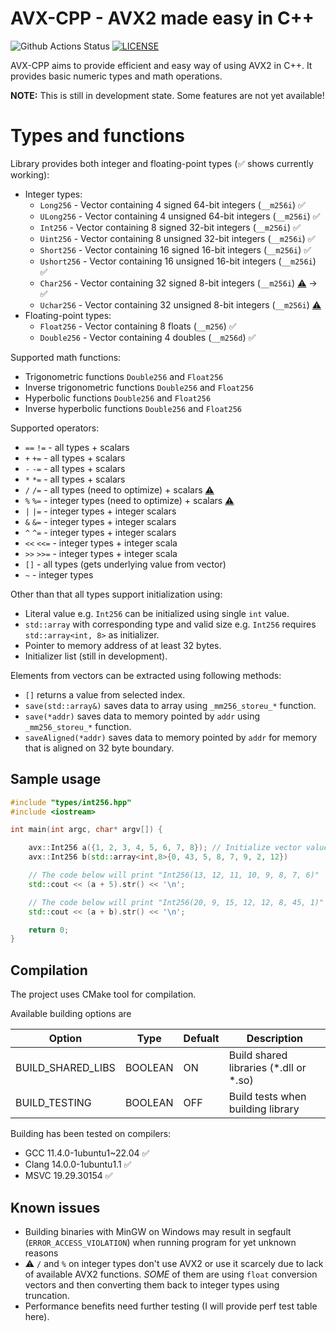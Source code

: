 # AVX-CPP - AVX2 made easy in C++
![Github Actions Status](https://github.com/Kubalak/AVX-CPP/workflows/CMake%20multiplatform/badge.svg) [![LICENSE](https://img.shields.io/badge/LICENSE-GNU_GPL--3.0-royalblue?logo=github&logoColor=lightgray)](LICENSE)

AVX-CPP aims to provide efficient and easy way of using AVX2 in C++. It provides basic numeric types and math operations.

**NOTE:** This is still in development state. Some features are not yet available!

# Types and functions

Library provides both integer and floating-point types (&#x2705; shows currently working):<br/>
- Integer types:<br/>
  - `Long256` - Vector containing 4 signed 64-bit integers (`__m256i`) &#x2705;<br/>
  - `ULong256` - Vector containing 4 unsigned 64-bit integers (`__m256i`) &#x2705;<br/>
  - `Int256` - Vector containing 8 signed 32-bit integers (`__m256i`) &#x2705;<br/>
  - `Uint256` - Vector containing 8 unsigned 32-bit integers (`__m256i`) &#x2705;<br/>
  - `Short256` - Vector containing 16 signed 16-bit integers (`__m256i`) &#x2705;<br/>
  - `Ushort256` - Vector containing 16 unsigned 16-bit integers (`__m256i`) &#x2705;<br/>
  - `Char256` - Vector containing 32 signed 8-bit integers (`__m256i`) [&#9888;&#65039;](#known-issues) &rarr; &#x2705;<br/>
  - `Uchar256` - Vector containing 32 unsigned 8-bit integers (`__m256i`) [&#9888;&#65039;](#known-issues)<br/>
- Floating-point types:<br/>
  - `Float256` - Vector containing 8 floats (`__m256`) &#x2705;<br/>
  - `Double256` - Vector containing 4 doubles (`__m256d`) &#x2705;<br/>

Supported math functions:<br/>
- Trigonometric functions `Double256` and `Float256`<br/>
- Inverse trigonometric functions `Double256` and `Float256`<br/>
- Hyperbolic functions `Double256` and `Float256` <br/>
- Inverse hyperbolic functions `Double256` and `Float256` <br/>

<!-- Other supported functions: 
- `sum` - supports all types
- `avg` - supports all types
- `stddev` - supports all types
- -->
Supported operators:<br/>
- `==` `!=` - all types + scalars <br/>
- `+` `+=` - all types + scalars <br/>
- `-` `-=` - all types + scalars <br/>
- `*` `*=` - all types + scalars <br/>
- `/` `/=` - all types (need to optimize) + scalars [&#9888;&#65039;](#known-issues) <br/>
- `%` `%=` - integer types (need to optimize) + scalars [&#9888;&#65039;](#known-issues) <br/>
- `|` `|=` - integer types + integer scalars <br/>
- `&` `&=` - integer types + integer scalars <br/>
- `^` `^=` - integer types + integer scalars <br/>
- `<<` `<<=` - integer types + integer scala <br/>
- `>>` `>>=` - integer types + integer scala <br/>
- `[]` - all types (gets underlying value from vector) <br/>
- `~` - integer types <br/>

Other than that all types support initialization using:<br/>
- Literal value e.g. `Int256` can be initialized using single `int` value. <br/>
- `std::array` with corresponding type and valid size e.g. `Int256` requires `std::array<int, 8>` as initializer. <br/>
- Pointer to memory address of at least 32 bytes. <br/>
- Initializer list (still in development). <br/>

Elements from vectors can be extracted using following methods:
- `[]` returns a value from selected index. <br/>
- `save(std::array&)` saves data to array using `_mm256_storeu_*` function. <br/>
- `save(*addr)` saves data to memory pointed by `addr` using `_mm256_storeu_*` function. <br/>
- `saveAligned(*addr)` saves data to memory pointed by `addr` for memory that is aligned on 32 byte boundary.<br/>


## Sample usage 
```cpp
#include "types/int256.hpp"
#include <iostream>

int main(int argc, char* argv[]) {

    avx::Int256 a({1, 2, 3, 4, 5, 6, 7, 8}); // Initialize vector values
    avx::Int256 b(std::array<int,8>{0, 43, 5, 8, 7, 9, 2, 12})

    // The code below will print "Int256(13, 12, 11, 10, 9, 8, 7, 6)"
    std::cout << (a + 5).str() << '\n'; 

    // The code below will print "Int256(20, 9, 15, 12, 12, 8, 45, 1)"
    std::cout << (a + b).str() << '\n'; 

    return 0;
}
```

## Compilation
The project uses CMake tool for compilation.

Available building options are

| Option | Type | Defualt | Description |
| --- | --- | --- | ---|
| BUILD_SHARED_LIBS | BOOLEAN| ON | Build shared libraries (*.dll or *.so) |
| BUILD_TESTING | BOOLEAN | OFF | Build tests when building library |

Building has been tested on compilers:
- GCC 11.4.0-1ubuntu1~22.04 &#x2705;
- Clang 14.0.0-1ubuntu1.1 &#x2705;
- MSVC 19.29.30154 &#x2705;

## Known issues
- Building binaries with MinGW on Windows may result in segfault (`ERROR_ACCESS_VIOLATION`) when running program for yet unknown reasons<br/>
- &#9888;&#65039; `/` and `%` on integer types don't use AVX2 or use it scarcely due to lack of available AVX2 functions. *SOME* of them are using `float` conversion vectors and then converting them back to integer types using truncation.<br/>
- Performance benefits need further testing (I will provide perf test table here). 


